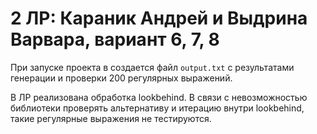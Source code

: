 # 2 ЛР: Караник Андрей и Выдрина Варвара, вариант 6, 7, 8

При запуске проекта в создается файл `output.txt` с результатами генерации и проверки 200 регулярных выражений. <br>

В ЛР реализована обработка lookbehind. В связи с невозможностью библиотеки проверять альтернативу и итерацию внутри lookbehind, такие регулярные выражения не тестируются.